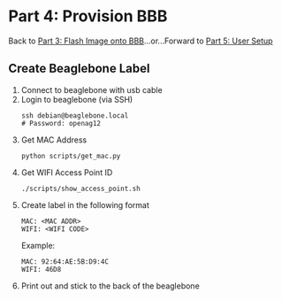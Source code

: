 # Part 4: Provision BBB

Back to [Part 3: Flash Image onto BBB](flash_bbb.md)...or...Forward to [Part 5: User Setup](user_setup.md)

## Create Beaglebone Label
1. Connect to beaglebone with usb cable
2. Login to beaglebone (via SSH)
   ```
   ssh debian@beaglebone.local
   # Password: openag12
   ```
3. Get MAC Address
   ```
   python scripts/get_mac.py
   ```
4. Get WIFI Access Point ID
   ```
   ./scripts/show_access_point.sh
   ```
5. Create label in the following format
   ```
   MAC: <MAC ADDR>
   WIFI: <WIFI CODE>
   ```
   Example:
    ```
   MAC: 92:64:AE:5B:D9:4C
   WIFI: 46D8
   ```
6. Print out and stick to the back of the beaglebone
